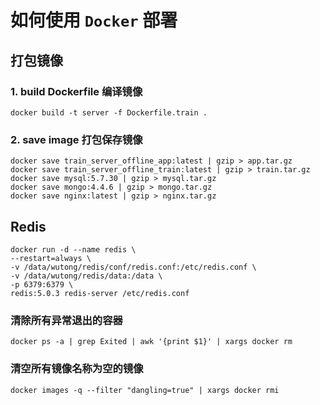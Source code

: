 # 如何使用 `Docker` 部署

## 打包镜像

### 1. build Dockerfile 编译镜像

```shell
docker build -t server -f Dockerfile.train .
```

### 2. save image 打包保存镜像

```shell
docker save train_server_offline_app:latest | gzip > app.tar.gz
docker save train_server_offline_train:latest | gzip > train.tar.gz
docker save mysql:5.7.30 | gzip > mysql.tar.gz
docker save mongo:4.4.6 | gzip > mongo.tar.gz
docker save nginx:latest | gzip > nginx.tar.gz
```

## Redis

```shell
docker run -d --name redis \
--restart=always \
-v /data/wutong/redis/conf/redis.conf:/etc/redis.conf \
-v /data/wutong/redis/data:/data \
-p 6379:6379 \
redis:5.0.3 redis-server /etc/redis.conf
```


### 清除所有异常退出的容器

```shell
docker ps -a | grep Exited | awk '{print $1}' | xargs docker rm
```

### 清空所有镜像名称为空的镜像

```shell
docker images -q --filter "dangling=true" | xargs docker rmi
```

